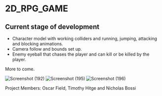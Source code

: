 # 2D_RPG_GAME

## Current stage of development

* Character model with working colliders and running, jumping, attacking and blocking animations.
* Camera follow and bounds set up.
* Enemy eyeball that chases the player and can kill or be killed by the player.

More to come.

![Screenshot (192)](https://user-images.githubusercontent.com/54950149/94934962-aef40800-04cc-11eb-88c2-be22b65482b1.png)
![Screenshot (195)](https://user-images.githubusercontent.com/54950149/94935408-52451d00-04cd-11eb-92f1-5395d8b4fbcf.png)
![Screenshot (196)](https://user-images.githubusercontent.com/54950149/94935590-891b3300-04cd-11eb-83c4-8d3cece18dfb.png)

Project Members: Oscar Field, Timothy Hitge and Nicholas Bossi


